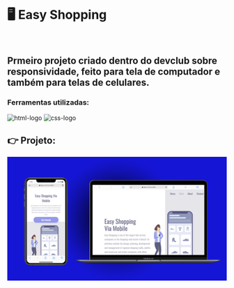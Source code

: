<h1>🖥 Easy Shopping </h1>
<br>
<h2>Prmeiro projeto criado dentro do devclub sobre responsividade, feito para tela de computador e também para telas de celulares.</h2>
<h3>Ferramentas utilizadas:</h3>
<img src="https://img.shields.io/badge/HTML-239120?style=for-the-badge&logo=html5&logoColor=white" alt="html-logo"/>
<img src="https://img.shields.io/badge/CSS-239120?&style=for-the-badge&logo=css3&logoColor=white" alt="css-logo" />

<br>

<h2>👉 Projeto:</h2>
<img src="https://github.com/LuuizPaes/easy-shopping/blob/master/assets/Novo%20Projeto%20(1).png?raw=true">
